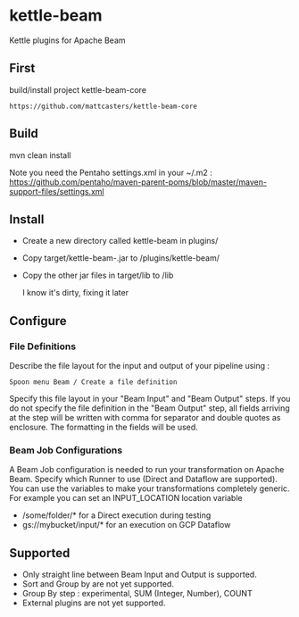 # kettle-beam
Kettle plugins for Apache Beam

## First

build/install project kettle-beam-core

    https://github.com/mattcasters/kettle-beam-core


## Build

mvn clean install

Note you need the Pentaho settings.xml in your ~/.m2 : https://github.com/pentaho/maven-parent-poms/blob/master/maven-support-files/settings.xml

## Install

* Create a new directory called kettle-beam in <PDI>plugins/ 
* Copy target/kettle-beam-<version>.jar to <PDI>/plugins/kettle-beam/
* Copy the other jar files in target/lib to <PDI>/lib
  
  I know it's dirty, fixing it later
  
## Configure

### File Definitions

Describe the file layout for the input and output of your pipeline using : 
    
    Spoon menu Beam / Create a file definition

Specify this file layout in your "Beam Input" and "Beam Output" steps.
If you do not specify the file definition in the "Beam Output" step, all fields arriving at the step will be written with comma for separator and double quotes as enclosure.  The formatting in the fields will be used.  

### Beam Job Configurations

A Beam Job configuration is needed to run your transformation on Apache Beam.
Specify which Runner to use (Direct and Dataflow are supported).  
You can use the variables to make your transformations completely generic.  For example you can set an INPUT_LOCATION location variable
* /some/folder/* for a Direct execution during testing
* gs://mybucket/input/* for an execution on GCP Dataflow


## Supported

* Only straight line between Beam Input and Output is supported.  
* Sort and Group by are not yet supported.
* Group By step : experimental, SUM (Integer, Number), COUNT
* External plugins are not yet supported.


